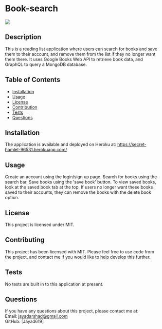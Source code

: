 # Book-search
<img src="https://img.shields.io/badge/license-MIT-green.svg">
    
## Description
This is a reading list application where users can search for books and save them to their account, and remove them from the list if they no longer want them there. It uses Google Books Web API to retrieve book data, and GraphQL to query a MongoDB database.
    
## Table of Contents
    
* [Installation](#installation)
* [Usage](#usage)
* [License](#license)
* [Contribution](#contribution)
* [Tests](#tests)
* [Questions](#questions)
    
## Installation
The application is available and deployed on Heroku at: https://secret-hamlet-96531.herokuapp.com/

## Usage
Create an account using the login/sign up page. Search for books using the search bar. Save books using the 'save book' button. To view saved books, look at the saved book tab at the top. If users no longer want these books saved to their accounts, they can remove the books with the delete book option.

## License
This project is licensed under MIT.
    
## Contributing
This project has been licensed with MIT. Please feel free to use code from the project, and contact me if you would like to help develop this further.

## Tests
No tests are built in to this application at present.

## Questions
If you have any questions about this project, please contact me at:  
Email: jayadarshad@gmail.com  
GitHub: [Jayad619]  